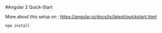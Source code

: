 #Angular 2 Quick-Start

More about this setup on : https://angular.io/docs/ts/latest/quickstart.html

```shell
npm install
```